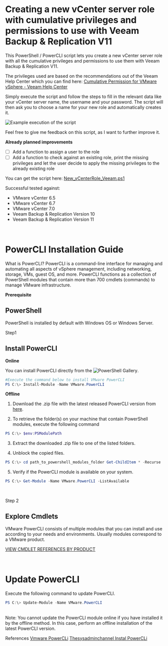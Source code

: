 # Creating a new vCenter server role with cumulative privileges and permissions to use with Veeam Backup & Replication V11

This PowerShell / PowerCLI script lets you create a new vCenter server role with all the cumulative privileges and permissions to use them with Veeam Backup & Replication V11.

The privileges used are based on the recommendations out of the Veeam Help Center which you can find here:
[Cumulative Permission for VMware vSphere - Veeam Help Center](https://helpcenter.veeam.com/docs/backup/permissions/cumulativepermissions.html?ver=110)

Simply execute the script and follow the steps to fill in the relevant data like your vCenter server name, the username and your password. The script will then ask you to choose a name for your new role and automatically creates it.

![Example execution of the script](https://github.com/falkobanaszak/vCenter-role-for-Veeam/blob/master/vCenter-role-for-Veeam-Output.png)

Feel free to give me feedback on this script, as I want to further improve it.

**Already planned improvements**
 - [ ] Add a function to assign a user to the role
 - [ ] Add a function to check against an existing role, print the missing privileges and let the user decide to apply the missing privileges to the already existing role
 
You can get the script here: [New_vCenterRole_Veeam.ps1](https://github.com/falkobanaszak/vCenter-role-for-Veeam/blob/master/New_vCenterRole_Veeam.ps1)

Successful tested against: 
- VMware vCenter 6.5
- VMware vCenter 6.7
- VMware vCenter 7.0
- Veeam Backup & Replication Version 10
- Veeam Backup & Replication Version 11

<br>

# PowerCLI Installation Guide

What is PowerCLI?
PowerCLI is a command-line interface for managing and automating all aspects of vSphere management, including networking, storage, VMs, guest OS, and more.
PowerCLI functions as a collection of PowerShell modules that contain more than 700 cmdlets (commands) to manage VMware infrastructure. 

**Prerequisite** 

## PowerShell

PowerShell is installed by default with Windows OS or Windows Server. 

Step1

## Install PowerCLI

**Online** 

You can install PowerCLI directly from the ![PowerShell Gallery](https://www.powershellgallery.com/). 


```powershell
#Execute the command below to install VMware PowerCLI
PS C:\> Install-Module -Name VMware.PowerCLI
```

**Offline** 

1. Download the .zip file with the latest released PowerCLI version from [here](https://developer.vmware.com/docs/15743/).

2. To retrieve the folder(s) on your machine that contain PowerShell modules, execute the following command

```powershell
PS C:\> $env:PSModulePath 
```

3. Extract the downloaded .zip file to one of the listed folders.

4. Unblock the copied files.

```powershell
PS C:\> cd path_to_powershell_modules_folder Get-ChildItem * -Recurse | Unblock-File
```


5. Verify if the PowerCLI module is available on your system.

```powershell
PS C:\> Get-Module -Name VMware.PowerCLI -ListAvailable
```
<br>

Step 2
## Explore Cmdlets
VMware PowerCLI consists of multiple modules that you can install and use according to your needs and environments. Usually modules correspond to a VMware product.

[VIEW CMDLET REFERENCES BY PRODUCT](https://developer.vmware.com/docs/powercli/latest/products)

<br>

# Update PowerCLI

Execute the following command to update PowerCLI. 
```powershell
PS C:\> Update-Module -Name VMware.PowerCLI
```
<br>
Note: You cannot update the PowerCLI module online if you have installed it by the offline method. In this case, perform an offline installation of the latest PowerCLI version. 

<br>

References
[Vmware PowerCLi](https://developer.vmware.com/powercli)
[Thesysadminchannel Instal PowerCLi](https://thesysadminchannel.com/install-vmware-powercli-module-powershell/)
